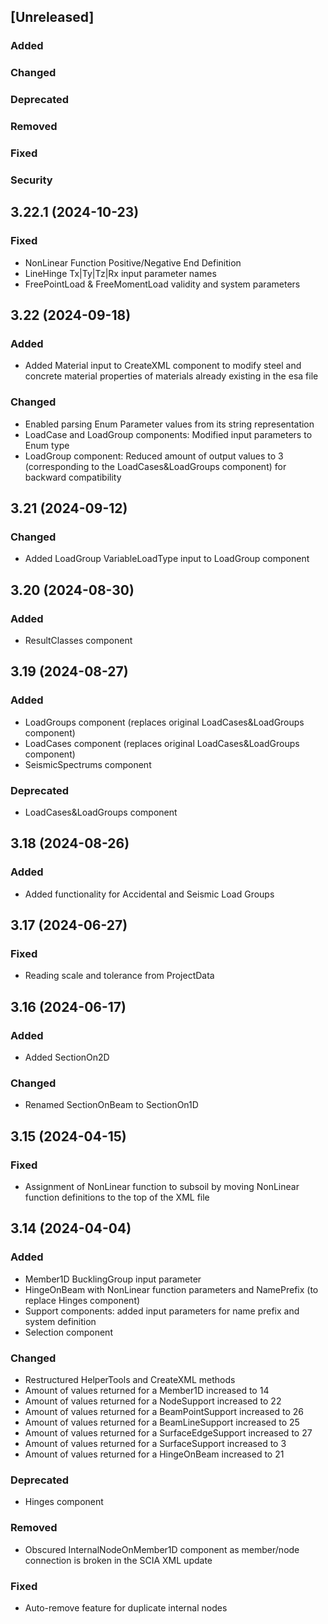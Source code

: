 ﻿## [Unreleased]
### Added
### Changed
### Deprecated
### Removed
### Fixed
### Security

## 3.22.1 (2024-10-23)
### Fixed
- NonLinear Function Positive/Negative End Definition
- LineHinge Tx|Ty|Tz|Rx input parameter names
- FreePointLoad & FreeMomentLoad validity and system parameters

## 3.22 (2024-09-18)
### Added
- Added Material input to CreateXML component to modify steel and concrete material properties of materials already existing in the esa file
### Changed
- Enabled parsing Enum Parameter values from its string representation
- LoadCase and LoadGroup components: Modified input parameters to Enum type
- LoadGroup component: Reduced amount of output values to 3 (corresponding to the LoadCases&LoadGroups component) for backward compatibility

## 3.21 (2024-09-12)
### Changed
- Added LoadGroup VariableLoadType input to LoadGroup component

## 3.20 (2024-08-30)
### Added
- ResultClasses component

## 3.19 (2024-08-27)
### Added
- LoadGroups component (replaces original LoadCases&LoadGroups component)
- LoadCases component (replaces original LoadCases&LoadGroups component)
- SeismicSpectrums component
### Deprecated
- LoadCases&LoadGroups component

## 3.18 (2024-08-26)
### Added
- Added functionality for Accidental and Seismic Load Groups

## 3.17 (2024-06-27)
### Fixed
- Reading scale and tolerance from ProjectData

## 3.16 (2024-06-17)
### Added
- Added SectionOn2D
### Changed
- Renamed SectionOnBeam to SectionOn1D

## 3.15 (2024-04-15)
### Fixed
- Assignment of NonLinear function to subsoil by moving NonLinear function definitions to the top of the XML file

## 3.14 (2024-04-04)
### Added
- Member1D BucklingGroup input parameter
- HingeOnBeam with NonLinear function parameters and NamePrefix (to replace Hinges component)
- Support components: added input parameters for name prefix and system definition
- Selection component
### Changed
- Restructured HelperTools and CreateXML methods
- Amount of values returned for a Member1D increased to 14
- Amount of values returned for a NodeSupport increased to 22
- Amount of values returned for a BeamPointSupport increased to 26
- Amount of values returned for a BeamLineSupport increased to 25
- Amount of values returned for a SurfaceEdgeSupport increased to 27
- Amount of values returned for a SurfaceSupport increased to 3
- Amount of values returned for a HingeOnBeam increased to 21
### Deprecated
- Hinges component
### Removed
- Obscured InternalNodeOnMember1D component as member/node connection is broken in the SCIA XML update
### Fixed
- Auto-remove feature for duplicate internal nodes
